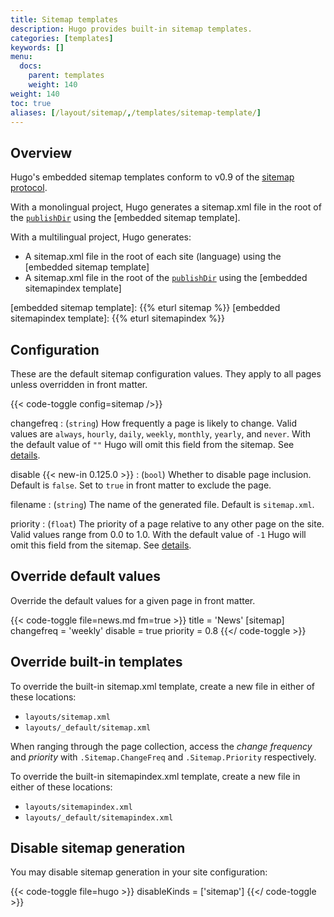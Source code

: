 ```yaml
---
title: Sitemap templates
description: Hugo provides built-in sitemap templates.
categories: [templates]
keywords: []
menu:
  docs:
    parent: templates
    weight: 140
weight: 140
toc: true
aliases: [/layout/sitemap/,/templates/sitemap-template/]
---
```


## Overview

Hugo's embedded sitemap templates conform to v0.9 of the [sitemap protocol].

With a monolingual project, Hugo generates a sitemap.xml file in the root of the [`publishDir`] using the [embedded sitemap template].

With a multilingual project, Hugo generates:

- A sitemap.xml file in the root of each site (language) using the [embedded sitemap template]
- A sitemap.xml file in the root of the [`publishDir`] using the [embedded sitemapindex template]

[embedded sitemap template]: {{% eturl sitemap %}}
[embedded sitemapindex template]: {{% eturl sitemapindex %}}

## Configuration

These are the default sitemap configuration values. They apply to all pages unless overridden in front matter.

{{< code-toggle config=sitemap />}}

changefreq
: (`string`) How frequently a page is likely to change. Valid values are `always`, `hourly`, `daily`, `weekly`, `monthly`, `yearly`, and `never`. With the default value of `""` Hugo will omit this field from the sitemap. See [details](https://www.sitemaps.org/protocol.html#changefreqdef).

disable {{< new-in 0.125.0 >}}
: (`bool`) Whether to disable page inclusion. Default is `false`. Set to `true` in front matter to exclude the page.

filename
: (`string`) The name of the generated file. Default is `sitemap.xml`.

priority
: (`float`) The priority of a page relative to any other page on the site. Valid values range from 0.0 to 1.0.  With the default value of `-1` Hugo will omit this field from the sitemap. See [details](https://www.sitemaps.org/protocol.html#priority).

## Override default values

Override the default values for a given page in front matter.

{{< code-toggle file=news.md fm=true >}}
title = 'News'
[sitemap]
  changefreq = 'weekly'
  disable = true
  priority = 0.8
{{</ code-toggle >}}

## Override built-in templates

To override the built-in sitemap.xml template, create a new file in either of these locations:

- `layouts/sitemap.xml`
- `layouts/_default/sitemap.xml`

When ranging through the page collection, access the _change frequency_ and _priority_ with `.Sitemap.ChangeFreq` and `.Sitemap.Priority` respectively.

To override the built-in sitemapindex.xml template, create a new file in either of these locations:

- `layouts/sitemapindex.xml`
- `layouts/_default/sitemapindex.xml`

## Disable sitemap generation

You may disable sitemap generation in your site configuration:

{{< code-toggle file=hugo >}}
disableKinds = ['sitemap']
{{</ code-toggle >}}

[`publishDir`]: /getting-started/configuration#publishdir
[sitemap protocol]: https://www.sitemaps.org/protocol.html
